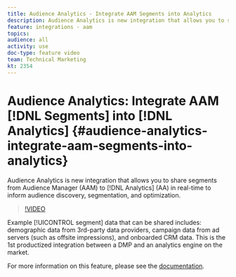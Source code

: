 ```yaml
---
title: Audience Analytics - Integrate AAM Segments into Analytics
description: Audience Analytics is new integration that allows you to share segments from Audience Manager (AAM) to Analytics (AA) in real-time to inform audience discovery, segmentation, and optimization.
feature: integrations - aam
topics: 
audience: all
activity: use
doc-type: feature video
team: Technical Marketing
kt: 2354
---
```


# Audience Analytics: Integrate AAM [!DNL Segments] into [!DNL Analytics] {#audience-analytics-integrate-aam-segments-into-analytics}

Audience Analytics is new integration that allows you to share segments from Audience Manager (AAM) to [!DNL Analytics] (AA) in real-time to inform audience discovery, segmentation, and optimization.

>[!VIDEO](https://video.tv.adobe.com/v/25450/?quality=12)

Example [!UICONTROL segment] data that can be shared includes: demographic data from 3rd-party data providers, campaign data from ad servers (such as offsite impressions), and onboarded CRM data. This is the 1st productized integration between a DMP and an analytics engine on the market.

For more information on this feature, please see the [documentation](https://marketing.adobe.com/resources/help/en_US/analytics/audiences/).
